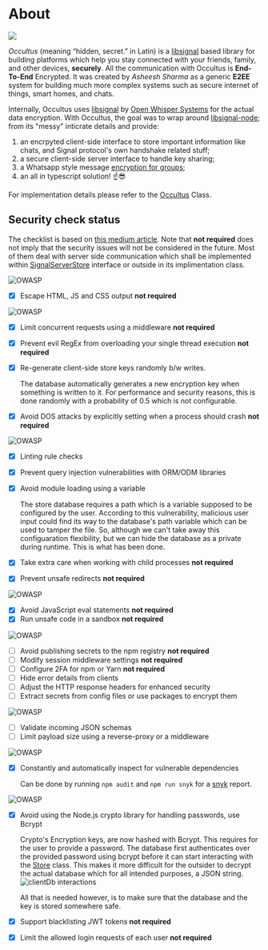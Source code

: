 # About

![ ][logo]

*Occultus*  (meaning “hidden, secret.” in  Latin) is a [libsignal] based
library for building platforms which help you stay connected  with  your
friends, family, and other devices, **securely**. All  the communication
with  Occultus  is  **End-To-End** Encrypted. It was created by *Asheesh
Sharma* as  a  generic  **E2EE**  system for building much  more complex
systems such as secure internet of things, smart homes, and chats.

Internally, Occultus uses [libsignal] by [Open Whisper Systems]  for the
actual  data  encryption. With  Occultus, the  goal  was  to wrap around
[libsignal-node]; from its "messy" inticrate details and provide:

1. an  encrpyted  client-side interface  to  store important information
like chats, and Signal protocol's own handshake related stuff;
2. a secure client-side server interface to handle key sharing;
3. a Whatsapp style message [encryption for groups];
4. an all in typescript solution! ☝😎

For implementation details please refer to the [Occultus] Class.

## Security check status

The  checklist  is  based   on   [this   medium   article].  Note   that
**not required** does not imply that the  security issues  will  not  be
considered  in  the  future.  Most   of  them  deal  with  server   side
communication  which  shall  be  implemented  within [SignalServerStore]
interface or outside in its implimentation class.

![OWASP][XSS]

* [x] Escape HTML, JS and CSS output **not required**

![OWASP][Threats-DDOS]

* [x] Limit concurrent requests using a middleware **not required**
* [x] Prevent evil RegEx from overloading your single  thread  execution
    **not required**
* [x] Re-generate client-side store keys randomly b/w writes.

    The database automatically  generates  a  new  encryption  key  when
    something is written to it. For  performance  and  security reasons,
    this  is  done  randomly  with  a  probability  of 0.5  which is not
    configurable.

* [x] Avoid  DOS  attacks  by  explicitly  setting when a process should
    crash **not required**

![OWASP][A1 Injection]

* [x] Linting rule checks
* [x] Prevent query injection vulnerabilities with ORM/ODM libraries
* [x] Avoid module loading using a variable

    The store database requires a path which is a variable  supposed  to
    be  configured  by  the  user.  According  to   this  vulnerability,
    malicious  user input could  find its  way  to  the  database's path
    variable which can be used to tamper the file. So, although we can't
    take away  this configuaration  flexibility, but  we  can  hide  the
    database as a private during runtime. This is what has been done.

* [x] Take extra care when working with child processes **not required**
* [x] Prevent unsafe redirects **not required**

![OWASP][A4 External Entities]

* [x] Avoid JavaScript eval statements **not required**
* [x] Run unsafe code in a sandbox **not required**

![OWASP][A6 Security Misconfiguration]

* [ ] Avoid publishing secrets to the npm registry **not required**
* [ ] Modify session middleware settings **not required**
* [ ] Configure 2FA for npm or Yarn **not required**
* [ ] Hide error details from clients
* [ ] Adjust the HTTP response headers for enhanced security
* [ ] Extract secrets from config files or use packages to encrypt them

![OWASP][A8 Insecured Deserializaiton]

* [ ] Validate incoming JSON schemas
* [ ] Limit payload size using a reverse-proxy or a middleware

![OWASP][A9 Known Vulnerabilities]

* [x] Constantly and automatically inspect for vulnerable dependencies

    Can  be  done by running `npm audit`  and `npm run snyk` for a [snyk]
    report.

![OWASP][A9 Broken Authentication]

* [x] Avoid using the Node.js crypto library for handling passwords, use
    Bcrypt

    Crypto's Encryption keys, are now hashed with Bcrypt. This  requires
    for the user to provide a password. The database first authenticates
    over  the  provided  password  using  bcrypt  before  it  can  start
    interacting with the [Store] class. This makes it more difficult for
    the  outsider  to  decrypt   the  actual  database   which  for  all
    intended purposes, a JSON string.
    ![clientDb interactions](media/clientDBMS.svg)

    All that is needed however, is  to make sure that  the  database and
    the key is stored somewhere safe.
* [x] Support blacklisting JWT tokens **not required**
* [x] Limit the allowed login requests of each user **not required**

[logo]: media/logo.png
[XSS]: https://img.shields.io/badge/OWASP%20Threats-XSS%20100%25-green.svg
[Threats-DDOS]: https://img.shields.io/badge/OWASP%20Threats-DDOS%20100%25-green.svg
[A1 Injection]: https://img.shields.io/badge/OWASP%20Threats-A1:Injection%20100%25-green.svg
[A4 External Entities]: https://img.shields.io/badge/OWASP%20Threats-A4:External%20Entities%20100%25-green.svg
[A6 Security Misconfiguration]: https://img.shields.io/badge/OWASP%20Threats-A6:Security%20Misconfiguration%200%25-red.svg
[A8 Insecured Deserializaiton]: https://img.shields.io/badge/OWASP%20Threats-A8:Insecured%20Deserializaiton%200%25-red.svg
[A9 Known Vulnerabilities]: https://img.shields.io/badge/OWASP%20Threats-A9:Known%20Vulnerabilities%20100%25-green.svg
[A9 Broken Authentication]: https://img.shields.io/badge/OWASP%20Threats-A9:Broken%20Authentication%20100%25-green.svg
[Occultus]: ./classes/_index_.occultus.html
[Store]: ./modules/_signalclientstore_.html
[SignalServerStore]: modules/_signalserverstore_.html
[libsignal]: https://github.com/signalapp/libsignal-protocol-javascript
[Open Whisper Systems]: https://www.whispersystems.org
[libsignal-node]: https://www.npmjs.com/package/libsignal
[encryption for groups]: https://www.whatsapp.com/security/WhatsApp-Security-Whitepaper.pdf
[this medium article]: https://medium.com/@nodepractices/were-under-attack-23-node-js-security-best-practices-e33c146cb87d
[snyk]: https://snyk.io/
